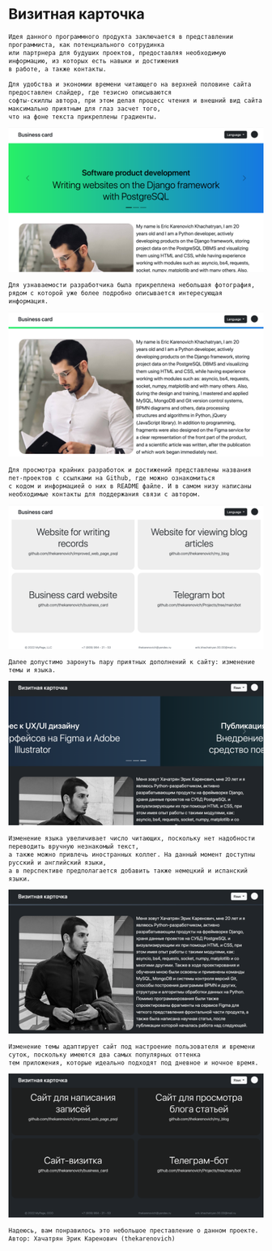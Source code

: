 # Визитная карточка 
 
```
Идея данного программного продукта заключается в представлении программиста, как потенциального сотрудинка 
или партрнера для будуших проектов, предоставляя необходимую информацию, из которых есть навыки и достижения 
в работе, а также контакты.
```

```
Для удобства и экономии времени читающего на верхней половине сайта предоставлен слайдер, где тезисно описываются 
софты-скиллы автора, при этом делая процесс чтения и внешний вид сайта максимально приятным для глаз засчет того, 
что на фоне текста прикреплены градиенты. 
```

![color2](https://github.com/thekarenovich/business_card/blob/master/asserts/color2.png)    

```
Для узнаваемости разработчика была прикреплена небольшая фотография, рядом с которой уже более подробно описывается интересующая информация.
```

![color1](https://github.com/thekarenovich/business_card/blob/master/asserts/color1.png)  

```
Для просмотра крайних разработок и достижений представлены названия пет-проектов с ссылками на Github, где можно ознакомиться 
с кодом и информацией о них в README файле. И в самом низу написаны необходимые контакты для поддержания связи с автором. 
```

![color3](https://github.com/thekarenovich/business_card/blob/master/asserts/color3.png)    

```
Далее допустимо заронуть пару приятных дополнений к сайту: изменение темы и языка.
```

![mono2](https://github.com/thekarenovich/business_card/blob/master/asserts/mono2.png)

```
Изменение языка увеличивает число читающих, поскольку нет надобности переводить вручную незнакомый текст, 
а также можно привлечь иностранных коллег. На данный момент доступны русский и английский языки, 
а в перспективе предполагается добавить также немецкий и испанский языки. 
```

![mono1](https://github.com/thekarenovich/business_card/blob/master/asserts/mono1.png)

```
Изменение темы адаптирует сайт под настроение пользователя и времени суток, поскольку имеются два самых популярных оттенка 
тем приложения, которые идеально подходят под дневное и ночное время.
```

![mono3](https://github.com/thekarenovich/business_card/blob/master/asserts/mono3.png)

```
Надеюсь, вам понравилось это небольшое преставление о данном проекте. 
Автор: Хачатрян Эрик Каренович (thekarenovich)
```
